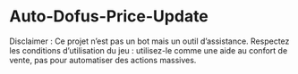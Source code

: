 ﻿# Auto-Dofus-Price-Update

Disclaimer : Ce projet n’est pas un bot mais un outil d’assistance.
Respectez les conditions d’utilisation du jeu : utilisez-le comme une aide au confort de vente, pas pour automatiser des actions massives.
